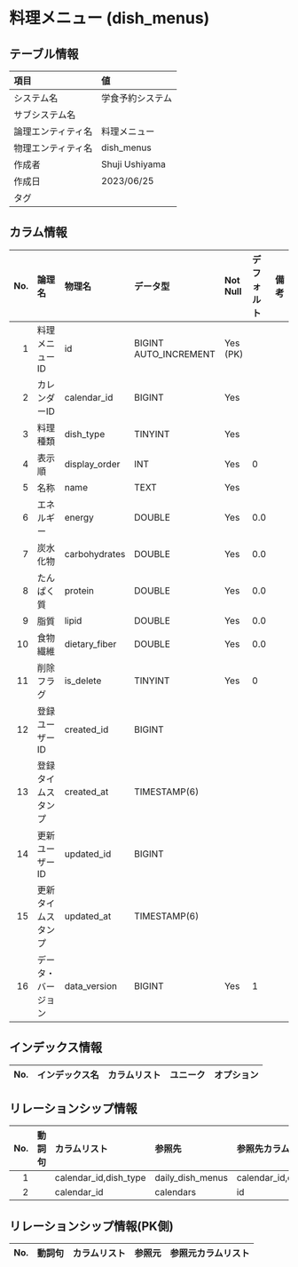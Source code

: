 # 料理メニュー (dish_menus)

## テーブル情報

| 項目                           | 値                                                                                                   |
|:-------------------------------|:-----------------------------------------------------------------------------------------------------|
| システム名                     | 学食予約システム                                                                                     |
| サブシステム名                 |                                                                                                      |
| 論理エンティティ名             | 料理メニュー                                                                                         |
| 物理エンティティ名             | dish_menus                                                                                           |
| 作成者                         | Shuji Ushiyama                                                                                       |
| 作成日                         | 2023/06/25                                                                                           |
| タグ                           |                                                                                                      |



## カラム情報

| No. | 論理名                         | 物理名                         | データ型                       | Not Null | デフォルト           | 備考                           |
|----:|:-------------------------------|:-------------------------------|:-------------------------------|:---------|:---------------------|:-------------------------------|
|   1 | 料理メニューID                 | id                             | BIGINT AUTO_INCREMENT          | Yes (PK) |                      |                                |
|   2 | カレンダーID                   | calendar_id                    | BIGINT                         | Yes      |                      |                                |
|   3 | 料理種類                       | dish_type                      | TINYINT                        | Yes      |                      |                                |
|   4 | 表示順                         | display_order                  | INT                            | Yes      | 0                    |                                |
|   5 | 名称                           | name                           | TEXT                           | Yes      |                      |                                |
|   6 | エネルギー                     | energy                         | DOUBLE                         | Yes      | 0.0                  |                                |
|   7 | 炭水化物                       | carbohydrates                  | DOUBLE                         | Yes      | 0.0                  |                                |
|   8 | たんぱく質                     | protein                        | DOUBLE                         | Yes      | 0.0                  |                                |
|   9 | 脂質                           | lipid                          | DOUBLE                         | Yes      | 0.0                  |                                |
|  10 | 食物繊維                       | dietary_fiber                  | DOUBLE                         | Yes      | 0.0                  |                                |
|  11 | 削除フラグ                     | is_delete                      | TINYINT                        | Yes      | 0                    |                                |
|  12 | 登録ユーザーID                 | created_id                     | BIGINT                         |          |                      |                                |
|  13 | 登録タイムスタンプ             | created_at                     | TIMESTAMP(6)                   |          |                      |                                |
|  14 | 更新ユーザーID                 | updated_id                     | BIGINT                         |          |                      |                                |
|  15 | 更新タイムスタンプ             | updated_at                     | TIMESTAMP(6)                   |          |                      |                                |
|  16 | データ・バージョン             | data_version                   | BIGINT                         | Yes      | 1                    |                                |



## インデックス情報

| No. | インデックス名                 | カラムリスト                             | ユニーク   | オプション                     | 
|----:|:-------------------------------|:-----------------------------------------|:-----------|:-------------------------------|



## リレーションシップ情報

| No. | 動詞句                         | カラムリスト                             | 参照先                         | 参照先カラムリスト                       |
|----:|:-------------------------------|:-----------------------------------------|:-------------------------------|:-----------------------------------------|
|   1 |                                | calendar_id,dish_type                    | daily_dish_menus               | calendar_id,dish_type                    |
|   2 |                                | calendar_id                              | calendars                      | id                                       |



## リレーションシップ情報(PK側)

| No. | 動詞句                         | カラムリスト                             | 参照元                         | 参照元カラムリスト                       |
|----:|:-------------------------------|:-----------------------------------------|:-------------------------------|:-----------------------------------------|


